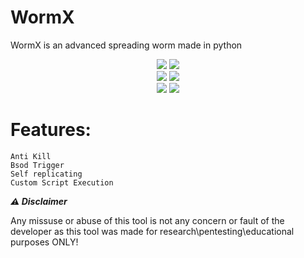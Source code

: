 # WormX
WormX is an advanced spreading worm made in python
<div align="center">
    <img src="https://img.shields.io/github/languages/top/Azuuu1/WormX?color=%23000000">
    <img src="https://img.shields.io/github/stars/Azuuu1/Angel-Discord?color=%23000000&logoColor=%23000000">
    <br>
    <img src="https://img.shields.io/github/commit-activity/w/Azuuu1/WormX?color=%23000000"> 
    <img src="https://img.shields.io/github/last-commit/Azuuu1/WormXcolor=%23000000&logoColor=%23000000">
    <br>
    <img src="https://img.shields.io/github/issues/Azuuu1/WormX?color=%23000000&logoColor=%23000000">
    <img src="https://img.shields.io/github/issues-closed/Azuuu1/WormX?color=%23000000&logoColor=%23000000">
    <br>

</div>

# Features:
```
Anti Kill
Bsod Trigger
Self replicating
Custom Script Execution
```
***⚠ Disclaimer***

Any missuse or abuse of this tool is not any concern or fault of the developer as this tool was made for research\pentesting\educational purposes ONLY!
